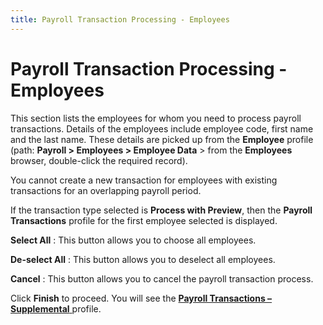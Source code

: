 ```yaml
---
title: Payroll Transaction Processing - Employees
---
```


# Payroll Transaction Processing - Employees


This section lists the employees for whom you need to process payroll transactions. Details of the employees include employee code, first name and the last name. These details are picked up from the **Employee** profile (path: **Payroll &gt; Employees &gt; Employee Data** > from the **Employees** browser, double-click the required record).


You cannot create a new transaction for employees with existing transactions for an overlapping payroll period.


If the transaction type selected is **Process with Preview**, then the **Payroll Transactions** profile for the first employee selected is displayed.


**Select All**
: This button allows you to choose all employees.


**De-select All**
: This button allows you to deselect all employees.


**Cancel**
: This button allows you to cancel the payroll transaction process.


Click **Finish** to proceed. You will see the [**Payroll Transactions – Supplemental** ]({{site.prl_baseurl}}/misc/the_payroll_transactions_profile_1.html) profile.
